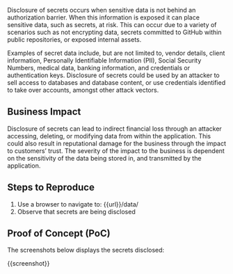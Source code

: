 Disclosure of secrets occurs when sensitive data is not behind an authorization barrier. When this information is exposed it can place sensitive data, such as secrets, at risk. This can occur due to a variety of scenarios such as not encrypting data, secrets committed to GitHub within public repositories, or exposed internal assets.

Examples of secret data include, but are not limited to, vendor details, client information, Personally Identifiable Information (PII), Social Security Numbers, medical data, banking information, and credentials or authentication keys. Disclosure of secrets could be used by an attacker to sell access to databases and database content, or use credentials identified to take over accounts, amongst other attack vectors.

## Business Impact

Disclosure of secrets can lead to indirect financial loss through an attacker accessing, deleting, or modifying data from within the application. This could also result in reputational damage for the business through the impact to customers’ trust. The severity of the impact to the business is dependent on the sensitivity of the data being stored in, and transmitted by the application.

## Steps to Reproduce

1. Use a browser to navigate to: {{url}}/data/
1. Observe that secrets are being disclosed

## Proof of Concept (PoC)

The screenshots below displays the secrets disclosed:

{{screenshot}}
